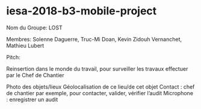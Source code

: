 # iesa-2018-b3-mobile-project

Nom du Groupe: LOST

Membres: Solenne Daguerre, Truc-Mi Doan, Kevin Zidouh Vernanchet, Mathieu Lubert

Pitch: 

Reinsertion dans le monde du travail, pour surveiller les travaux effectuer par le Chef de Chantier 


Photo des objets/lieux
Géolocalisation de ce lieu/de cet objet
Contact : chef de chantier par exemple, pour contacter, valider, vérifier l’audit
Microphone : enregistrer un audit
